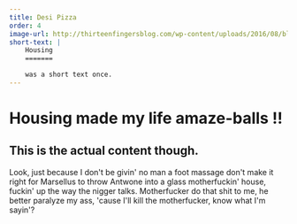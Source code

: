 ```yaml
---
title: Desi Pizza
order: 4
image-url: http://thirteenfingersblog.com/wp-content/uploads/2016/08/blair-breitenstein.jpeg
short-text: |
    Housing
    =======

    was a short text once.
---
```


# Housing made my life amaze-balls !!

## This is the actual content though.

Look, just because I don't be givin' no man a foot massage don't make it right for Marsellus to throw Antwone into a glass motherfuckin' house, fuckin' up the way the nigger talks. Motherfucker do that shit to me, he better paralyze my ass, 'cause I'll kill the motherfucker, know what I'm sayin'?
